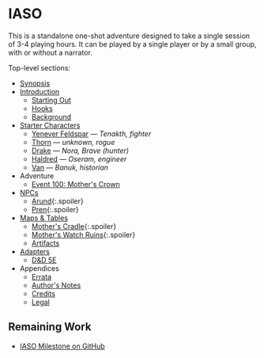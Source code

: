 # IASO

This is a standalone one-shot adventure designed to take a single session of 3-4 playing hours.
It can be played by a single player or by a small group, with or without a narrator.

Top-level sections:

* [Synopsis](015-synopsis.md)
* [Introduction](020-introduction.md)
  * [Starting Out](022-starting-out.md)
  * [Hooks](025-hooks.md)
  * [Background](030-background.md)
* [Starter Characters](040-starter-characters.md)
  * [Yenever Feldspar](042-fighter.md) — _Tenakth, fighter_
  * [Thorn](044-rogue.md) — _unknown, rogue_
  * [Drake](046-ranger.md) — _Nora, Brave (hunter)_
  * [Haldred](048-engineer.md) — _Oseram, engineer_
  * [Van](050-monk.md) — _Banuk, historian_
* Adventure
  * [Event 100: Mother's Crown](100-mothers-crown.md)
* [NPCs](400-npc.md)
  * [Arund](405-arund.md){:.spoiler}
  * [Pren](450-pren.md){:.spoiler}
* [Maps & Tables](500-maps-tables.md)
  * [Mother's Cradle](505-mothers-cradle.md){:.spoiler}
  * [Mother's Watch Ruins](510-mothers-watch-ruins.md){:.spoiler}
  * [Artifacts](590-artifacts.md)
* [Adapters](600-adapters.md)
  * [D&D 5E](605-5e.md)
* Appendices
  * [Errata](940-errata.md)
  * [Author's Notes](950-author-notes.md)
  * [Credits](960-credits.md)
  * [Legal](980-legal.md)

## Remaining Work

* [IASO Milestone on GitHub](https://github.com/rickosborne/skyline/milestone/1)
